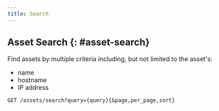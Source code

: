 ```yaml
---
title: Search
---
```

## Asset Search {: #asset-search}
Find assets by multiple criteria including, but not limited to the
asset's:
- name
- hostname
- IP address

<pre><code>GET /assets/search?query={query}{&amp;page,per_page,sort}</code></pre>
